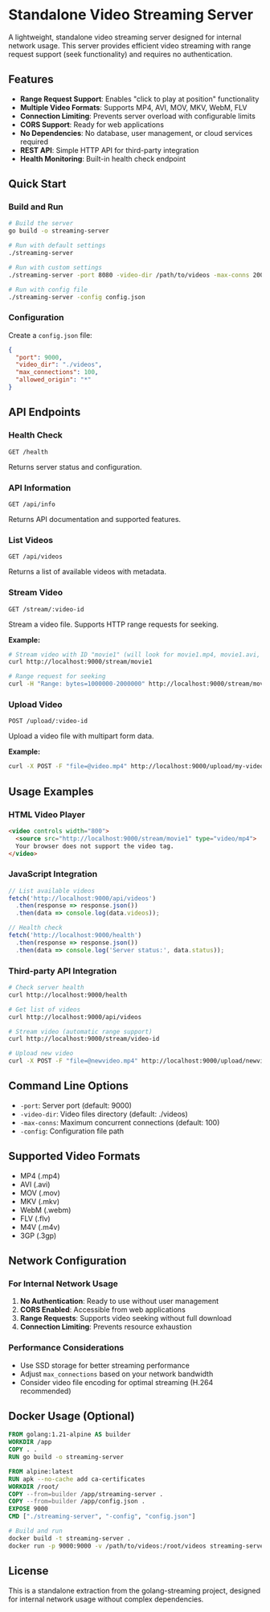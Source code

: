 # Standalone Video Streaming Server

A lightweight, standalone video streaming server designed for internal network usage. This server provides efficient video streaming with range request support (seek functionality) and requires no authentication.

## Features

- **Range Request Support**: Enables "click to play at position" functionality
- **Multiple Video Formats**: Supports MP4, AVI, MOV, MKV, WebM, FLV
- **Connection Limiting**: Prevents server overload with configurable limits
- **CORS Support**: Ready for web applications
- **No Dependencies**: No database, user management, or cloud services required
- **REST API**: Simple HTTP API for third-party integration
- **Health Monitoring**: Built-in health check endpoint

## Quick Start

### Build and Run

```bash
# Build the server
go build -o streaming-server

# Run with default settings
./streaming-server

# Run with custom settings
./streaming-server -port 8080 -video-dir /path/to/videos -max-conns 200

# Run with config file
./streaming-server -config config.json
```

### Configuration

Create a `config.json` file:

```json
{
  "port": 9000,
  "video_dir": "./videos",
  "max_connections": 100,
  "allowed_origin": "*"
}
```

## API Endpoints

### Health Check
```
GET /health
```
Returns server status and configuration.

### API Information
```
GET /api/info
```
Returns API documentation and supported features.

### List Videos
```
GET /api/videos
```
Returns a list of available videos with metadata.

### Stream Video
```
GET /stream/:video-id
```
Stream a video file. Supports HTTP range requests for seeking.

**Example:**
```bash
# Stream video with ID "movie1" (will look for movie1.mp4, movie1.avi, etc.)
curl http://localhost:9000/stream/movie1

# Range request for seeking
curl -H "Range: bytes=1000000-2000000" http://localhost:9000/stream/movie1
```

### Upload Video
```
POST /upload/:video-id
```
Upload a video file with multipart form data.

**Example:**
```bash
curl -X POST -F "file=@video.mp4" http://localhost:9000/upload/my-video
```

## Usage Examples

### HTML Video Player
```html
<video controls width="800">
  <source src="http://localhost:9000/stream/movie1" type="video/mp4">
  Your browser does not support the video tag.
</video>
```

### JavaScript Integration
```javascript
// List available videos
fetch('http://localhost:9000/api/videos')
  .then(response => response.json())
  .then(data => console.log(data.videos));

// Health check
fetch('http://localhost:9000/health')
  .then(response => response.json())
  .then(data => console.log('Server status:', data.status));
```

### Third-party API Integration
```bash
# Check server health
curl http://localhost:9000/health

# Get list of videos
curl http://localhost:9000/api/videos

# Stream video (automatic range support)
curl http://localhost:9000/stream/video-id

# Upload new video
curl -X POST -F "file=@newvideo.mp4" http://localhost:9000/upload/newvideo
```

## Command Line Options

- `-port`: Server port (default: 9000)
- `-video-dir`: Video files directory (default: ./videos)
- `-max-conns`: Maximum concurrent connections (default: 100)
- `-config`: Configuration file path

## Supported Video Formats

- MP4 (.mp4)
- AVI (.avi)
- MOV (.mov)
- MKV (.mkv)
- WebM (.webm)
- FLV (.flv)
- M4V (.m4v)
- 3GP (.3gp)

## Network Configuration

### For Internal Network Usage

1. **No Authentication**: Ready to use without user management
2. **CORS Enabled**: Accessible from web applications
3. **Range Requests**: Supports video seeking without full download
4. **Connection Limiting**: Prevents resource exhaustion

### Performance Considerations

- Use SSD storage for better streaming performance
- Adjust `max_connections` based on your network bandwidth
- Consider video file encoding for optimal streaming (H.264 recommended)

## Docker Usage (Optional)

```dockerfile
FROM golang:1.21-alpine AS builder
WORKDIR /app
COPY . .
RUN go build -o streaming-server

FROM alpine:latest
RUN apk --no-cache add ca-certificates
WORKDIR /root/
COPY --from=builder /app/streaming-server .
COPY --from=builder /app/config.json .
EXPOSE 9000
CMD ["./streaming-server", "-config", "config.json"]
```

```bash
# Build and run
docker build -t streaming-server .
docker run -p 9000:9000 -v /path/to/videos:/root/videos streaming-server
```

## License

This is a standalone extraction from the golang-streaming project, designed for internal network usage without complex dependencies.
